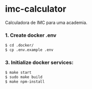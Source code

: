 # imc-calculator
Calculadora de IMC para uma academia.

### 1. Create docker .env

```bash
$ cd .docker/  
$ cp .env.example .env
```

### 3. Initialize docker services:

```bash
$ make start
$ sudo make build
$ make npm-install
```